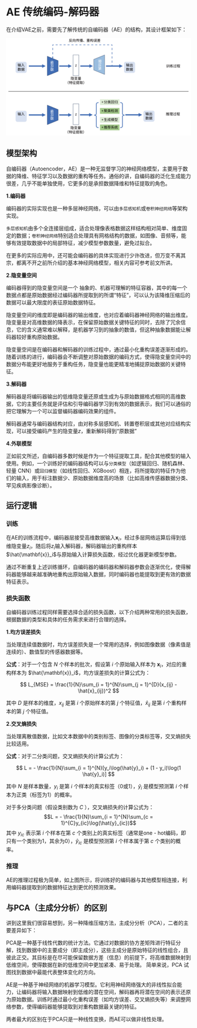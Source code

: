 # AE 传统编码-解码器
在介绍VAE之前，需要先了解传统的自编码器（AE）的结构，其设计框架如下：

![](自编码器.svg)

## 模型架构

自编码器（Autoencoder，AE）是一种无监督学习的神经网络模型，主要用于数据的降维、特征学习以及数据的重构等任务。通俗的讲，自编码器的泛化生成能力很差，几乎不能单独使用，它更多的是承担数据降维和特征提取的角色。

**1.编码器**

编码器的实际实现也是一种多层神经网络，可以由`多层感知机`或`卷积神经网络`等架构实现。

`多层感知机`由多个全连接层组成，适合处理像表格数据这样结构相对简单、维度固定的数据；`卷积神经网络`特别适合处理具有网格结构的数据，如图像、音频等，能够有效提取数据中的局部特征，减少模型参数数量，避免过拟合。

在更多的实际应用中，还可能会编码器的具体实现进行少许改进，但万变不离其宗，都离不开之前所介绍的基本神经网络模型，相关内容可参考前文所讲。


**2.隐变量空间**

编码器得到的隐变量空间是一个 抽象的、机器可理解的特征容器，其中的每一个数据点都是原始数据经过编码器所提取到的所谓“特征”，可以认为该降维压缩后的数据可以最大限度的表征原始数据特征。

隐变量空间的维度即是编码器的输出维度，也对应着编码器神经网络的输出维度。隐变量是对高维数据的降表示，在保留原始数据关键特征的同时，去除了冗余信息，它的含义通常难以解释，是机器学习到的抽象的数值，但这种抽象数据能让解码器较好重构原始数据。

隐变量空间是在编码器和解码器的训练过程中，通过最小化重构误差逐渐形成的。随着训练的进行，编码器会不断调整对原始数据的编码方式，使得隐变量空间中的数据分布能更好地服务于重构任务，隐变量也能更精准地捕捉原始数据的关键特征。

**3.解码器**

解码器是将编码器输出的低维隐变量还原或生成为与原始数据格式相同的高维数据，它的主要任务就是评估和引导编码器学习到有效的数据表示，我们可以通俗的把它理解为一个可以监督编码器编码效果的组件。

解码器通常与编码器结构对应，由对称多层感知机、转置卷积层或其他对应结构实现，可以接受编码产生的隐变量$z$，重新解码得到“原数据”

**4.外联模型**

正如前文所述，自编码器多数时候是作为一个特征提取工具，配合其他模型的输入使用。例如，一个训练好的编码器结构可以与`分类模型`（如逻辑回归、随机森林、轻量 CNN）或`回归模型`（如线性回归、XGBoost）相连，将所提取的特征作为他们的输入，用于标注数据少、原始数据维度高的场景（比如高维传感器数据分类、罕见疾病影像诊断）。

## 运行逻辑

### 训练

在AE的训练流程中，编码器层接受高维数据输入$\mathbf{x}_i$，经过多层网络运算后得到低维隐变量$z_i$，随后将$z_i$输入解码器，解码器输出的重构样本 $\hat{\mathbf{x}}_i$与原始输入计算损失函数，经过优化器更新模型参数。

通过不断重复上述训练循环，自编码器的编码器和解码器参数会逐渐优化，使得解码器能够越来越准确地重构出原始输入数据，同时编码器也能提取到更有效的数据特征表示。

### 损失函数

自编码器训练过程同样需要选择合适的损失函数，以下介绍两种常用的损失函数，根据数据的类型和具体的任务需求来进行合理的选择。 

**1.均方误差损失**

当处理连续值数据时，均方误差损失是一个常用的选择，例如图像数据（像素值是连续的）、数值型的传感器数据等。

**公式**：对于一个包含 $N$ 个样本的批次，假设第 $i$ 个原始输入样本为 $\mathbf{x}_i$，对应的重构样本为 $\hat{\mathbf{x}}_i$，均方误差损失的计算公式为：

$$ L_{MSE} = \frac{1}{N}\sum_{i = 1}^{N}\sum_{j = 1}^{D}(x_{ij} - \hat{x}_{ij})^2 $$

其中 $D$ 是样本的维度，$x_{ij}$ 是第 $i$ 个原始样本的第 $j$ 个特征值，$\hat{x}_{ij}$ 是第 $i$ 个重构样本的第 $j$ 个特征值。

**2.交叉熵损失**

当处理离散值数据，比如文本数据中的类别标签、图像的分类标签等，交叉熵损失比较适用。

**公式**：对于二分类问题，交叉熵损失的计算公式为：

$$ L = - \frac{1}{N}\sum_{i = 1}^{N}[y_i\log(\hat{y}_i) + (1 - y_i)\log(1 \hat{y}_i)] $$

其中 $N$ 是样本数量，$y_i$ 是第 $i$ 个样本的真实标签（0或1），$\hat{y}_i$ 是模型预测第 $i$ 个样本为正类（标签为1）的概率。

对于多分类问题（假设类别数为 $C$ ），交叉熵损失的计算公式为：
$$L = - \frac{1}{N}\sum_{i = 1}^{N}\sum_{c = 1}^{C}y_{ic}\log(\hat{y}_{ic})$$
其中 $y_{ic}$ 表示第 $i$ 个样本在第 $c$ 个类别上的真实标签（通常是one - hot编码，即只有一个类别为1，其余为0），$\hat{y}_{ic}$ 是模型预测第 $i$ 个样本属于第 $c$ 个类别的概率。

### 推理

AE的推理过程极为简单，如上图所示，将训练好的编码器与其他模型相连接，利用编码器提取到的数据特征达到更优的预测效果。



## 与PCA（主成分分析）的区别

讲到这里我们很容易想到，另一种降维压缩方法，主成分分析（PCA），二者的主要差异如下：

PCA是一种基于线性代数的统计方法。它通过对数据的协方差矩阵进行特征分解，找到数据中的主要成分（即主成分），这些主成分是原始特征的线性组合，且彼此正交。其目标是在尽可能保留数据方差（信息）的前提下，将高维数据映射到低维空间，使得数据在新的低维空间中更加紧凑、易于处理。 简单来说，PCA 试图找到数据中最能代表整体变化的方向。

AE是一种基于神经网络的机器学习模型。它利用神经网络强大的非线性拟合能力，让编码器将输入数据映射到低维的潜在空间，解码器再将潜在空间的表示还原为原始数据。训练时通过最小化重构误差（如均方误差、交叉熵损失等）来调整网络参数，使得编码器能够提取到对重构数据最关键的特征。

两者最大的区别在于PCA只是一种线性变换，而AE可以做非线性处理。
